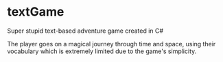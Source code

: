 # textGame
Super stupid text-based adventure game created in C#

The player goes on a magical journey through time and space,
using their vocabulary which is extremely limited due to the
game's simplicity.



